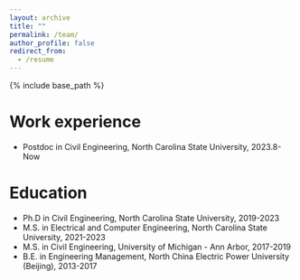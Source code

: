 ```yaml
---
layout: archive
title: ""
permalink: /team/
author_profile: false
redirect_from:
  - /resume
---
```


{% include base_path %}

Work experience
======
* Postdoc in Civil Engineering, North Carolina State University, 2023.8-Now

Education
======
* Ph.D in Civil Engineering, North Carolina State University, 2019-2023
* M.S. in Electrical and Computer Engineering, North Carolina State University, 2021-2023
* M.S. in Civil Engineering, University of Michigan - Ann Arbor, 2017-2019
* B.E. in Engineering Management, North China Electric Power University (Beijing), 2013-2017 
  


